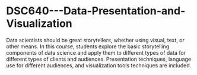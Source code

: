 # DSC640---Data-Presentation-and-Visualization
Data scientists should be great storytellers, whether using visual, text, or other means. In this course, students explore the basic storytelling components of data science and apply them to different types of data for different types of clients and audiences. Presentation techniques, language use for different audiences, and visualization tools techniques are included.
